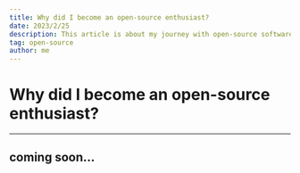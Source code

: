 ```yaml
---
title: Why did I become an open-source enthusiast?
date: 2023/2/25
description: This article is about my journey with open-source software.
tag: open-source
author: me
---
```


# Why did I become an open-source enthusiast?
---

## coming soon...


